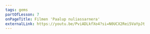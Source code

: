 ```yaml
---
tags: gems
partOfLesson: 7
onPageTitle: Filmen 'Paalup nuliassarnera'
externalLink: https://youtu.be/PviADLkfXo4?si=N0UCX2Rei5VaYpJt
---
```

